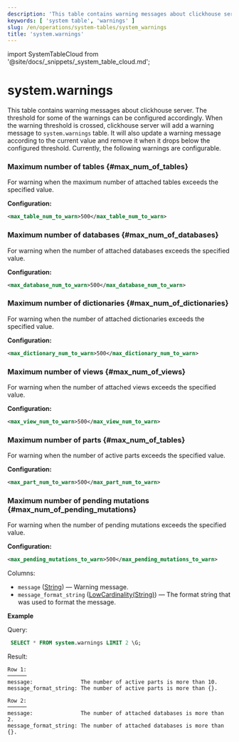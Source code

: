 ```yaml
---
description: 'This table contains warning messages about clickhouse server.'
keywords: [ 'system table', 'warnings' ]
slug: /en/operations/system-tables/system_warnings
title: 'system.warnings'
---
```


import SystemTableCloud from '@site/docs/_snippets/_system_table_cloud.md';

# system.warnings

<SystemTableCloud/>

This table contains warning messages about clickhouse server. The threshold for some of the warnings can be configured
accordingly. When the warning threshold is crossed, clickhouse server will add a warning message to `system.warnings`
table. It will also update a warning message according to the current value and remove it when it drops below the
configured threshold. Currently, the following warnings are configurable.

### Maximum number of tables {#max_num_of_tables}

For warning when the maximum number of attached tables exceeds the specified value.

**Configuration:**

```xml
<max_table_num_to_warn>500</max_table_num_to_warn>
```

### Maximum number of databases {#max_num_of_databases}

For warning when the number of attached databases exceeds the specified value.

**Configuration:**

```xml
<max_database_num_to_warn>500</max_database_num_to_warn>
```

### Maximum number of dictionaries {#max_num_of_dictionaries}

For warning when the number of attached dictionaries exceeds the specified value.

**Configuration:**

```xml
<max_dictionary_num_to_warn>500</max_dictionary_num_to_warn>
```

### Maximum number of views {#max_num_of_views}

For warning when the number of attached views exceeds the specified value.

**Configuration:**

```xml
<max_view_num_to_warn>500</max_view_num_to_warn>
```

### Maximum number of parts {#max_num_of_tables}

For warning when the number of active parts exceeds the specified value.

**Configuration:**

```xml
<max_part_num_to_warn>500</max_part_num_to_warn>
```

### Maximum number of pending mutations {#max_num_of_pending_mutations}

For warning when the number of pending mutations exceeds the specified value.

**Configuration:**

```xml
<max_pending_mutations_to_warn>500</max_pending_mutations_to_warn>
```

Columns:

- `message` ([String](../../sql-reference/data-types/string.md)) — Warning message.
- `message_format_string` ([LowCardinality(String)](../../sql-reference/data-types/string.md)) — The format string that
  was used to format the message.

**Example**

Query:

``` sql
 SELECT * FROM system.warnings LIMIT 2 \G;
```

Result:

``` text
Row 1:
──────
message:               The number of active parts is more than 10.
message_format_string: The number of active parts is more than {}.

Row 2:
──────
message:               The number of attached databases is more than 2.
message_format_string: The number of attached databases is more than {}.
```
